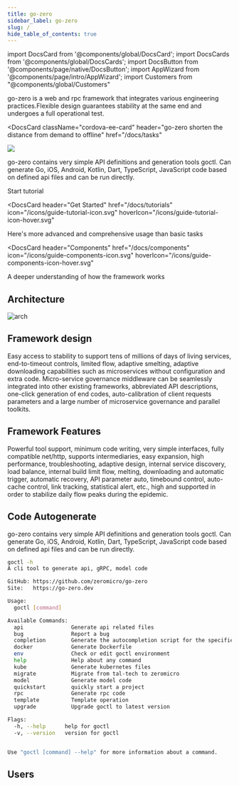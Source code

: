 ```yaml
---
title: go-zero
sidebar_label: go-zero
slug: /
hide_table_of_contents: true
---
```


import DocsCard from '@components/global/DocsCard';
import DocsCards from '@components/global/DocsCards';
import DocsButton from '@components/page/native/DocsButton';
import AppWizard from '@components/page/intro/AppWizard';
import Customers from "@components/global/Customers"

<head>
  <title>go-zero shorten the distance from demand to offline</title>
  <meta
    name="description"
    content="go-zero is a web and rpc framework that integrates various engineering practices.Flexible design guarantees stability at the same end and undergoes a full operational test."
  />
  <link rel="canonical" href="https://go-zero.dev" />
  <link rel="alternate" href="https://go-zero.dev" hreflang="x-default" />
  <link rel="alternate" href="https://go-zero.dev" hreflang="en" />
  <meta property="og:url" content="https://go-zero.dev" />
</head>

go-zero is a web and rpc framework that integrates various engineering practices.Flexible design guarantees stability at the same end and undergoes a full operational test.

<intro-end />

<DocsCard
  className="cordova-ee-card"
  header="go-zero shorten the distance from demand to offline"
  href="/docs/tasks"
>
  <div>
    <img src="/logos/logo.svg" class="cordova-ee-img" />
    <p>
      go-zero contains very simple API definitions and generation tools goctl. Can generate Go, iOS, Android, Kotlin, Dart, TypeScript, JavaScript code based on defined api files and can be run directly.
    </p>
    <DocsButton className="native-ee-detail">Start tutorial</DocsButton>
  </div>
</DocsCard>

<DocsCards>

<DocsCard
  header="Get Started"
  href="/docs/tutorials"
  icon="/icons/guide-tutorial-icon.svg"
  hoverIcon="/icons/guide-tutorial-icon-hover.svg"
>
  <p>Here's more advanced and comprehensive usage than basic tasks</p>
</DocsCard>

<DocsCard
  header="Components"
  href="/docs/components"
  icon="/icons/guide-components-icon.svg"
  hoverIcon="/icons/guide-components-icon-hover.svg"
>
  <p>A deeper understanding of how the framework works</p>
</DocsCard>

</DocsCards>

## Architecture

![arch](/img/index/arch-cn.svg)

## Framework design

Easy access to stability to support tens of millions of days of living services, end-to-timeout controls, limited flow, adaptive smelting, adaptive downloading capabilities such as microservices without configuration and extra code. Micro-service governance middleware can be seamlessly integrated into other existing frameworks, abbreviated API descriptions, one-click generation of end codes, auto-calibration of client requests parameters and a large number of microservice governance and parallel toolkits.

## Framework Features

Powerful tool support, minimum code writing, very simple interfaces, fully compatible net/http, supports intermediaries, easy expansion, high performance, troubleshooting, adaptive design, internal service discovery, load balance, internal build limit flow, melting, downloading and automatic trigger, automatic recovery, API parameter auto, timebound control, auto-cache control, link tracking, statistical alert, etc., high and supported in order to stabilize daily flow peaks during the epidemic.

## Code Autogenerate

go-zero contains very simple API definitions and generation tools goctl. Can generate Go, iOS, Android, Kotlin, Dart, TypeScript, JavaScript code based on defined api files and can be run directly.

```bash
goctl -h
A cli tool to generate api, gRPC, model code

GitHub: https://github.com/zeromicro/go-zero
Site:   https://go-zero.dev

Usage:
  goctl [command]

Available Commands:
  api               Generate api related files
  bug               Report a bug
  completion        Generate the autocompletion script for the specified shell
  docker            Generate Dockerfile
  env               Check or edit goctl environment
  help              Help about any command
  kube              Generate kubernetes files
  migrate           Migrate from tal-tech to zeromicro
  model             Generate model code
  quickstart        quickly start a project
  rpc               Generate rpc code
  template          Template operation
  upgrade           Upgrade goctl to latest version

Flags:
  -h, --help      help for goctl
  -v, --version   version for goctl


Use "goctl [command] --help" for more information about a command.
```

## Users

<Customers nbElements={6} />

